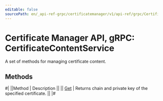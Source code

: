 ```yaml
---
editable: false
sourcePath: en/_api-ref-grpc/certificatemanager/v1/api-ref/grpc/CertificateContent/index.md
---
```


# Certificate Manager API, gRPC: CertificateContentService

A set of methods for managing certificate content.

## Methods

#|
||Method | Description ||
|| [Get](get.md) | Returns chain and private key of the specified certificate. ||
|#